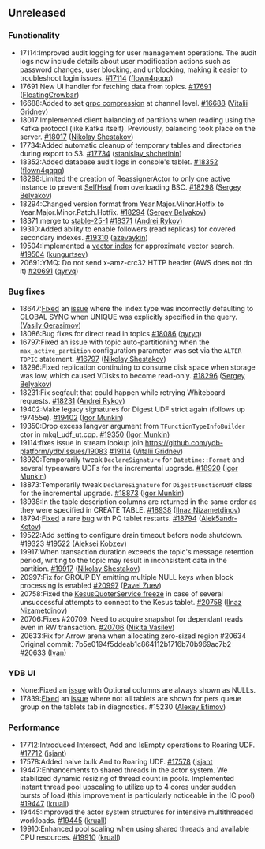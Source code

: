 ## Unreleased

### Functionality

* 17114:Improved audit logging for user management operations. The audit logs now include details about user modification actions such as password changes, user blocking, and unblocking, making it easier to troubleshoot login issues. [#17114](https://github.com/ydb-platform/ydb/pull/17114) ([flown4qqqq](https://github.com/flown4qqqq))
* 17691:New UI handler for fetching data from topics. [#17691](https://github.com/ydb-platform/ydb/pull/17691) ([FloatingCrowbar](https://github.com/FloatingCrowbar))
* 16688:Added to set [grpc compression](https://github.com/grpc/grpc/blob/master/doc/compression_cookbook.md) at channel level. [#16688](https://github.com/ydb-platform/ydb/pull/16688) ([Vitalii Gridnev](https://github.com/gridnevvvit))
* 18017:Implemented client balancing of partitions when reading using the Kafka protocol (like Kafka itself). Previously, balancing took place on the server. [#18017](https://github.com/ydb-platform/ydb/pull/18017) ([Nikolay Shestakov](https://github.com/nshestakov))
* 17734:Added automatic cleanup of temporary tables and directories during export to S3. [#17734](https://github.com/ydb-platform/ydb/pull/17734) ([stanislav_shchetinin](https://github.com/stanislav-shchetinin))
* 18352:Added database audit logs in console's tablet. [#18352](https://github.com/ydb-platform/ydb/pull/18352) ([flown4qqqq](https://github.com/flown4qqqq))
* 18298:Limited the creation of ReassignerActor to only one active instance to prevent [SelfHeal](https://ydb.tech/docs/ru/maintenance/manual/selfheal) from overloading BSC. [#18298](https://github.com/ydb-platform/ydb/pull/18298) ([Sergey Belyakov](https://github.com/serbel324))
* 18294:Changed version format from Year.Major.Minor.Hotfix to Year.Major.Minor.Patch.Hotfix. [#18294](https://github.com/ydb-platform/ydb/pull/18294) ([Sergey Belyakov](https://github.com/serbel324))
* 18371:merge to [stable-25-1](https://github.com/ydb-platform/ydb/tree/stable-25-1) [#18371](https://github.com/ydb-platform/ydb/pull/18371) ([Andrei Rykov](https://github.com/StekPerepolnen))
* 19310:Added ability to enable followers (read replicas) for covered secondary indexes. [#19310](https://github.com/ydb-platform/ydb/pull/19310) ([azevaykin](https://github.com/azevaykin))
* 19504:Implemented a [vector index](./dev/vector-indexes.md) for approximate vector search. [#19504](https://github.com/ydb-platform/ydb/pull/19504) ([kungurtsev](https://github.com/kunga))
* 20691:YMQ: Do not send x-amz-crc32 HTTP header (AWS does not do it) [#20691](https://github.com/ydb-platform/ydb/pull/20691) ([qyryq](https://github.com/qyryq))

### Bug fixes

* 18647:[Fixed](https://github.com/ydb-platform/ydb/pull/18647) an [issue](https://github.com/ydb-platform/ydb/issues/17885) where the index type was incorrectly defaulting to GLOBAL SYNC when UNIQUE was explicitly specified in the query. ([Vasily Gerasimov](https://github.com/UgnineSirdis))
* 18086:Bug fixes for direct read in topics [#18086](https://github.com/ydb-platform/ydb/pull/18086) ([qyryq](https://github.com/qyryq))
* 16797:Fixed an issue with topic auto-partitioning when the `max_active_partition` configuration parameter was set via the `ALTER TOPIC` statement. [#16797](https://github.com/ydb-platform/ydb/pull/16797) ([Nikolay Shestakov](https://github.com/nshestakov))
* 18296:Fixed replication continuing to consume disk space when storage was low, which caused VDisks to become read-only. [#18296](https://github.com/ydb-platform/ydb/pull/18296) ([Sergey Belyakov](https://github.com/serbel324))
* 18231:Fix segfault that could happen while retrying Whiteboard requests. [#18231](https://github.com/ydb-platform/ydb/pull/18231) ([Andrei Rykov](https://github.com/StekPerepolnen))
* 19402:Make legacy signatures for Digest UDF strict again (follows up f97455e). [#19402](https://github.com/ydb-platform/ydb/pull/19402) ([Igor Munkin](https://github.com/igormunkin))
* 19350:Drop excess langver argument from `TFunctionTypeInfoBuilder` ctor in mkql_udf_ut.cpp. [#19350](https://github.com/ydb-platform/ydb/pull/19350) ([Igor Munkin](https://github.com/igormunkin))
* 19114:fixes issue in stream lookup join https://github.com/ydb-platform/ydb/issues/19083 [#19114](https://github.com/ydb-platform/ydb/pull/19114) ([Vitalii Gridnev](https://github.com/gridnevvvit))
* 18920:Temporarily tweak `DeclareSignature` for `Datetime::Format` and several typeaware UDFs for the incremental upgrade. [#18920](https://github.com/ydb-platform/ydb/pull/18920) ([Igor Munkin](https://github.com/igormunkin))
* 18873:Temporarily tweak `DeclareSignature` for `DigestFunctionUdf` class for the incremental upgrade. [#18873](https://github.com/ydb-platform/ydb/pull/18873) ([Igor Munkin](https://github.com/igormunkin))
* 18938:In the table description columns are returned in the same order as they were specified in CREATE TABLE. [#18938](https://github.com/ydb-platform/ydb/pull/18938) ([Ilnaz Nizametdinov](https://github.com/CyberROFL))
* 18794:[Fixed](https://github.com/db-platform/adb/pull/18794) a rare [bug](https://github.com/ydb-platform/ydb/issues/18615) with PQ tablet restarts. [#18794](https://github.com/ydb-platform/ydb/pull/18794) ([Alek5andr-Kotov](https://github.com/Alek5andr-Kotov))
* 19522:Add setting to configure drain timeout before node shutdown. #19323 [#19522](https://github.com/ydb-platform/ydb/pull/19522) ([Aleksei Kobzev](https://github.com/kobzonega))
* 19917:When transaction duration exceeds the topic's message retention period, writing to the topic may result in inconsistent data in the partition. [#19917](https://github.com/ydb-platform/ydb/pull/19917) ([Nikolay Shestakov](https://github.com/nshestakov))
* 20997:Fix for GROUP BY emitting multiple NULL keys when block processing is enabled [#20997](https://github.com/ydb-platform/ydb/pull/20997) ([Pavel Zuev](https://github.com/pzuev))
* 20758:Fixed the [KesusQuoterService freeze](https://github.com/ydb-platform/ydb/issues/20747) in case of several unsuccessful attempts to connect to the Kesus tablet. [#20758](https://github.com/ydb-platform/ydb/pull/20758) ([Ilnaz Nizametdinov](https://github.com/CyberROFL))
* 20706:Fixes #20709. Need to acquire snapshot for dependant reads even in RW transaction. [#20706](https://github.com/ydb-platform/ydb/pull/20706) ([Nikita Vasilev](https://github.com/nikvas0))
* 20633:Fix for Arrow arena when allocating zero-sized region #20634
Original commit: 7b5e0194f5ddeab1c864112b1716b70b969ac7b2 [#20633](https://github.com/ydb-platform/ydb/pull/20633) ([Ivan](https://github.com/abyss7))

### YDB UI

* None:Fixed an [issue](https://github.com/ydb-platform/ydb-embedded-ui/issues/17226) with Optional<Struct> columns are always shown as NULLs.
* 17839:[Fixed](https://github.com/ydb-platform/ydb/pull/17839) an [issue](https://github.com/ydb-platform/ydb-embedded-ui/issues/18615) where not all tablets are shown for pers queue group on the tablets tab in diagnostics. #15230 ([Alexey Efimov](https://github.com/adameat))

### Performance

* 17712:Introduced Intersect, Add and IsEmpty operations to Roaring UDF. [#17712](https://github.com/ydb-platform/ydb/pull/17712) ([jsjant](https://github.com/jsjant))
* 17578:Added naive bulk And to Roaring UDF. [#17578](https://github.com/ydb-platform/ydb/pull/17578) ([jsjant](https://github.com/jsjant)
* 19447:Enhancements to shared threads in the actor system. We stabilized dynamic resizing of thread count in pools. Implemented instant thread pool upscaling to utilize up to 4 cores under sudden bursts of load (this improvement is particularly noticeable in the IC pool) [#19447](https://github.com/ydb-platform/ydb/pull/19447) ([kruall](https://github.com/kruall))
* 19445:Improved the actor system structures for intensive multithreaded workloads. [#19445](https://github.com/ydb-platform/ydb/pull/19445) ([kruall](https://github.com/kruall))
* 19910:Enhanced pool scaling when using shared threads and available CPU resources. [#19910](https://github.com/ydb-platform/ydb/pull/19910) ([kruall](https://github.com/kruall))

